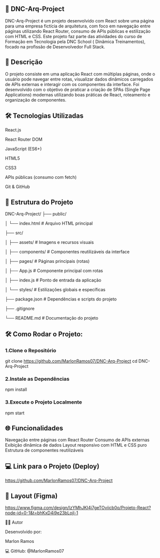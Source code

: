 ## 🚀 DNC-Arq-Project
DNC-Arq-Project é um projeto desenvolvido com React sobre uma página para uma empresa fictícia de arquitetura, com foco em navegação entre páginas utilizando React Router, consumo de APIs públicas e estilização com HTML e CSS. Este projeto faz parte das atividades do curso de Formação em Tecnologia pela DNC School ( Dinâmica Treinamentos), focado na profissão de Desenvolvedor Full Stack.

## 📌 Descrição
O projeto consiste em uma aplicação React com múltiplas páginas, onde o usuário pode navegar entre rotas, visualizar dados dinâmicos carregados de APIs externas e interagir com os componentes da interface. Foi desenvolvido com o objetivo de praticar a criação de SPAs (Single Page Applications) modernas utilizando boas práticas de React, roteamento e organização de componentes.

## 🛠️ Tecnologias Utilizadas
React.js

React Router DOM

JavaScript (ES6+)

HTML5

CSS3

APIs públicas (consumo com fetch)

Git & GitHub

## 📁 Estrutura do Projeto

DNC-Arq-Project/
├── public/

│   └── index.html             # Arquivo HTML principal

├── src/

│   ├── assets/                # Imagens e recursos visuais

│   ├── components/            # Componentes reutilizáveis da interface

│   ├── pages/                 # Páginas principais (rotas)

│   ├── App.js                 # Componente principal com rotas

│   ├── index.js               # Ponto de entrada da aplicação

│   └── styles/                # Estilizações globais e específicas

├── package.json               # Dependências e scripts do projeto

├── .gitignore

└── README.md                  # Documentação do projeto


## 🛠️ Como Rodar o Projeto: 

### 1.Clone o Repositório
git clone https://github.com/MarlonRamos07/DNC-Arq-Project 
cd DNC-Arq-Project

### 2.Instale as Dependências
npm install

### 3.Execute o Projeto Localmente
npm start

## 🌐 Funcionalidades

Navegação entre páginas com React Router
Consumo de APIs externas
Exibição dinâmica de dados
Layout responsivo com HTML e CSS puro
Estrutura de componentes reutilizáveis

## 💻 Link para o Projeto (Deploy)
https://github.com/MarlonRamos07/DNC-Arq-Project

## 🎨 Layout (Figma)
https://www.figma.com/design/lzYMhJKI4i7geTOviicb0o/Projeto-React?node-id=0-1&t=bhKxD4i9e23bLojl-1

👨‍🎓 Autor

Desenvolvido por:

Marlon Ramos

💻 GitHub: @MarlonRamos07








